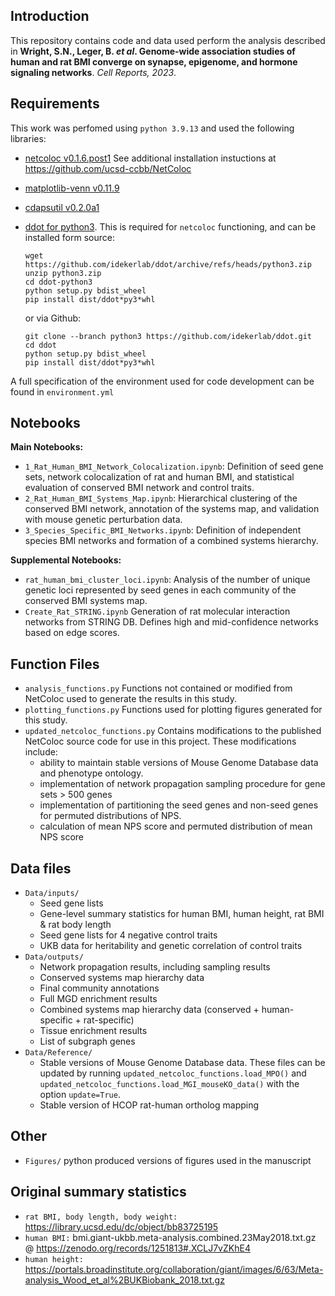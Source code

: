 ## Introduction
This repository contains code and data used perform the analysis described in 
**Wright, S.N., Leger, B. *et al*. Genome-wide association studies of human and rat BMI converge on synapse, epigenome, and hormone signaling networks**. *Cell Reports, 2023*.

## Requirements
This work was perfomed using `python 3.9.13` and used the following libraries:
* [netcoloc v0.1.6.post1](https://pypi.org/project/netcoloc/0.1.6.post1/) See additional installation instuctions at 
https://github.com/ucsd-ccbb/NetColoc
* [matplotlib-venn v0.11.9](https://pypi.org/project/matplotlib-venn/0.11.9/)  
* [cdapsutil v0.2.0a1](https://pypi.org/project/cdapsutil/0.2.0a1/)
* [ddot for python3](https://github.com/idekerlab/ddot/tree/python3). This is required for `netcoloc` functioning, and can be installed form source:

    ```
    wget https://github.com/idekerlab/ddot/archive/refs/heads/python3.zip
    unzip python3.zip
    cd ddot-python3
    python setup.py bdist_wheel
    pip install dist/ddot*py3*whl
    ```
    or via Github:
    ```
    git clone --branch python3 https://github.com/idekerlab/ddot.git
    cd ddot
    python setup.py bdist_wheel
    pip install dist/ddot*py3*whl
    ```

A full specification of the environment used for code development can be found in `environment.yml`

## Notebooks
**Main Notebooks:**  
* `1_Rat_Human_BMI_Network_Colocalization.ipynb`: Definition of seed gene sets, 
network colocalization of rat and human BMI, and statistical evaluation of conserved 
BMI network and control traits. 
* `2_Rat_Human_BMI_Systems_Map.ipynb`: Hierarchical clustering of the conserved
BMI network, annotation of the systems map, and validation with mouse genetic 
perturbation data.
* `3_Species_Specific_BMI_Networks.ipynb`: Definition of independent species BMI 
networks and formation of a combined systems hierarchy.   

**Supplemental Notebooks:**  
* `rat_human_bmi_cluster_loci.ipynb`: Analysis of the number of unique genetic loci 
represented by seed genes in each community of the conserved BMI systems map. 
* `Create_Rat_STRING.ipynb` Generation of rat molecular interaction networks from STRING DB. Defines high and mid-confidence networks based on edge scores.

## Function Files
* `analysis_functions.py` Functions not contained or modified from NetColoc 
used to generate the results in this study. 
* `plotting_functions.py` Functions used for plotting figures generated for 
this study.  
* `updated_netcoloc_functions.py` Contains modifications to the published NetColoc 
source code for use in this project. These modifications include:
  * ability to maintain stable versions of Mouse Genome Database data and phenotype 
ontology.
  * implementation of network propagation sampling procedure for gene sets > 500 genes
  * implementation of partitioning the seed genes and non-seed genes for permuted
distributions of NPS.
  * calculation of mean NPS score and permuted distribution of mean NPS score

## Data files
* `Data/inputs/`
  * Seed gene lists
  * Gene-level summary statistics for human BMI, human height, rat BMI & rat body length
  * Seed gene lists for 4 negative control traits
  * UKB data for heritability and genetic correlation of control traits
* `Data/outputs/`
  * Network propagation results, including sampling results
  * Conserved systems map hierarchy data
  * Final community annotations
  * Full MGD enrichment results
  * Combined systems map hierarchy data (conserved + human-specific + rat-specific)
  * Tissue enrichment results
  * List of subgraph genes
* `Data/Reference/`
  * Stable versions of Mouse Genome Database data. These files can be updated by 
running `updated_netcoloc_functions.load_MPO()` and 
`updated_netcoloc_functions.load_MGI_mouseKO_data()` with the option `update=True`.
  * Stable version of HCOP rat-human ortholog mapping
  
## Other
* `Figures/` python produced versions of figures used in the manuscript

## Original summary statistics
* `rat BMI, body length, body weight:` https://library.ucsd.edu/dc/object/bb83725195
* `human BMI:` bmi.giant-ukbb.meta-analysis.combined.23May2018.txt.gz @ https://zenodo.org/records/1251813#.XCLJ7vZKhE4
* `human height:` https://portals.broadinstitute.org/collaboration/giant/images/6/63/Meta-analysis_Wood_et_al%2BUKBiobank_2018.txt.gz
